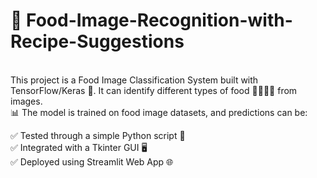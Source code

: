 # 🍴 Food-Image-Recognition-with-Recipe-Suggestions
<br>
This project is a Food Image Classification System built with TensorFlow/Keras 🤖.
It can identify different types of food 🍕🍔🍝🥚 from images.
<br>
📊 The model is trained on food image datasets, and predictions can be:

✅ Tested through a simple Python script 🐍
<br>
✅ Integrated with a Tkinter GUI 🖥️
<br>
✅ Deployed using Streamlit Web App 🌐

